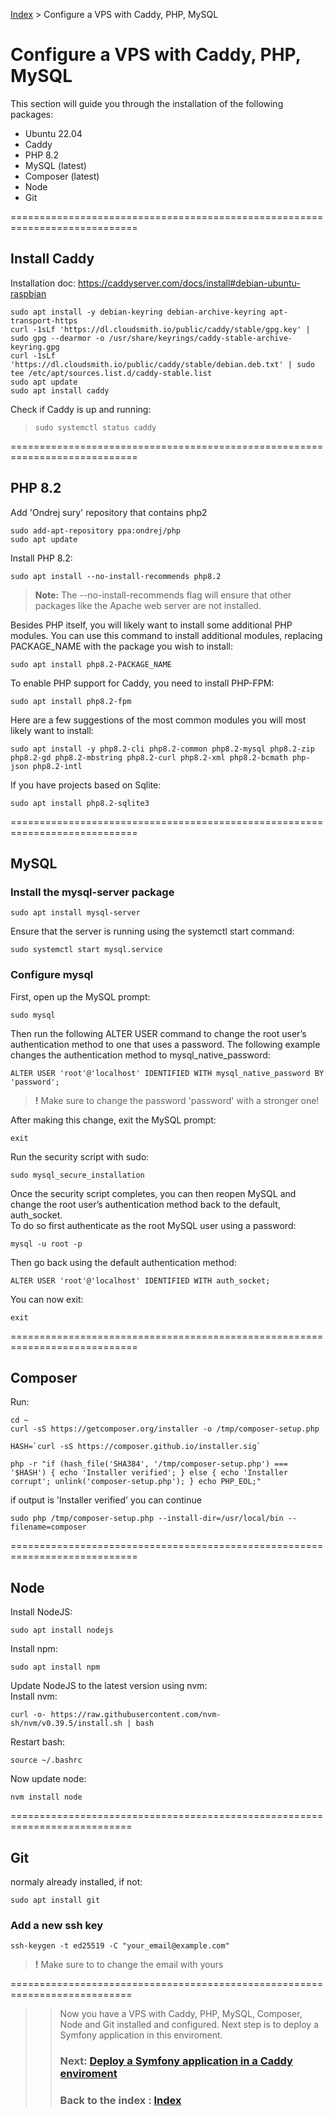 [Index](../README.md) > Configure a VPS with Caddy, PHP, MySQL

# Configure a VPS with Caddy, PHP, MySQL

This section will guide you through the installation of the following packages:
- Ubuntu 22.04
- Caddy
- PHP 8.2
- MySQL (latest)
- Composer (latest)
- Node
- Git

============================================================================

## Install Caddy

Installation doc:
https://caddyserver.com/docs/install#debian-ubuntu-raspbian

```
sudo apt install -y debian-keyring debian-archive-keyring apt-transport-https
curl -1sLf 'https://dl.cloudsmith.io/public/caddy/stable/gpg.key' | sudo gpg --dearmor -o /usr/share/keyrings/caddy-stable-archive-keyring.gpg
curl -1sLf 'https://dl.cloudsmith.io/public/caddy/stable/debian.deb.txt' | sudo tee /etc/apt/sources.list.d/caddy-stable.list
sudo apt update
sudo apt install caddy
```

Check if Caddy is up and running:
>```sudo systemctl status caddy```

============================================================================

## PHP 8.2

Add 'Ondrej sury' repository that contains php2
```
sudo add-apt-repository ppa:ondrej/php
sudo apt update
```

Install PHP 8.2:
```
sudo apt install --no-install-recommends php8.2
```
> **Note:** The --no-install-recommends flag will ensure that other packages like the Apache web server are not installed.

Besides PHP itself, you will likely want to install some additional PHP modules. You can use this command to install additional modules, replacing PACKAGE_NAME with the package you wish to install:

```
sudo apt install php8.2-PACKAGE_NAME
```

To enable PHP support for Caddy, you need to install PHP-FPM:
```
sudo apt install php8.2-fpm
```

Here are a few suggestions of the most common modules you will most likely want to install:

```
sudo apt install -y php8.2-cli php8.2-common php8.2-mysql php8.2-zip php8.2-gd php8.2-mbstring php8.2-curl php8.2-xml php8.2-bcmath php-json php8.2-intl
```

If you have projects based on Sqlite:
```
sudo apt install php8.2-sqlite3
```

============================================================================

## MySQL

### Install the mysql-server package
```
sudo apt install mysql-server
```

Ensure that the server is running using the systemctl start command:
```
sudo systemctl start mysql.service
```

### Configure mysql

First, open up the MySQL prompt:
```
sudo mysql
```

Then run the following ALTER USER command to change the root user’s authentication method to one that uses a password. The following example changes the authentication method to mysql_native_password:
```
ALTER USER 'root'@'localhost' IDENTIFIED WITH mysql_native_password BY 'password';
```
> **!** Make sure to change the password 'password' with a stronger one!

After making this change, exit the MySQL prompt:
```
exit
```

Run the security script with sudo:
```
sudo mysql_secure_installation
```

Once the security script completes, you can then reopen MySQL and change the root user’s authentication method back to the default, auth_socket.<br>
To do so first authenticate as the root MySQL user using a password:
```
mysql -u root -p
```

Then go back using the default authentication method:
```
ALTER USER 'root'@'localhost' IDENTIFIED WITH auth_socket;
```

You can now exit:
```
exit
```

============================================================================

## Composer

Run:
```
cd ~
curl -sS https://getcomposer.org/installer -o /tmp/composer-setup.php
```

```
HASH=`curl -sS https://composer.github.io/installer.sig`
```

```
php -r "if (hash_file('SHA384', '/tmp/composer-setup.php') === '$HASH') { echo 'Installer verified'; } else { echo 'Installer corrupt'; unlink('composer-setup.php'); } echo PHP_EOL;"
```

if output is 'Installer verified' you can continue

```
sudo php /tmp/composer-setup.php --install-dir=/usr/local/bin --filename=composer
```

============================================================================

## Node

Install NodeJS:
```
sudo apt install nodejs
```

Install npm:
```
sudo apt install npm
```

Update NodeJS to the latest version using nvm:<br>
Install nvm:
```
curl -o- https://raw.githubusercontent.com/nvm-sh/nvm/v0.39.5/install.sh | bash
```

Restart bash:
```
source ~/.bashrc
```

Now update node:
```
nvm install node
```

===========================================================================

## Git

normaly already installed, if not:

```
sudo apt install git
```

### Add a new ssh key

```
ssh-keygen -t ed25519 -C "your_email@example.com"
```
> **!** Make sure to to change the email with yours

===========================================================================
>> Now you have a VPS with Caddy, PHP, MySQL, Composer, Node and Git installed and configured. Next step is to deploy a Symfony application in this enviroment.
>> ### Next: [Deploy a Symfony application in a Caddy enviroment](./deploy_symfony_caddy.md)
>> ### Back to the index : [Index](../README.md)

